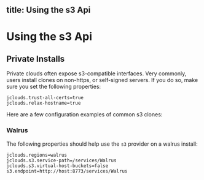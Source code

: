 title: Using the s3 Api
---
# Using the s3 Api

## Private Installs
Private clouds often expose s3-compatible interfaces.  Very commonly, users install clones on non-https, or self-signed servers.  If you do so, make sure you set the following properties:
```
jclouds.trust-all-certs=true
jclouds.relax-hostname=true
```
Here are a few configuration examples of common s3 clones:
### Walrus
The following properties should help use the `s3` provider on a walrus install:
```
jclouds.regions=walrus
jclouds.s3.service-path=/services/Walrus
jclouds.s3.virtual-host-buckets=false
s3.endpoint=http://host:8773/services/Walrus
```

